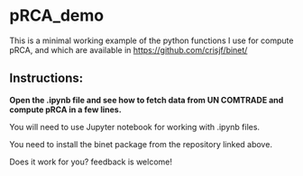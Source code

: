 # pRCA_demo
 This is a minimal working example of the python functions I use for compute pRCA, and which are available in https://github.com/crisjf/binet/
 
Instructions:
-------------
**Open the .ipynb file and see how to fetch data from UN COMTRADE and compute pRCA in a few lines.**

You will need to use Jupyter notebook for working with .ipynb files.

You need to install the binet package from the repository linked above.

Does it work for you? feedback is welcome!
